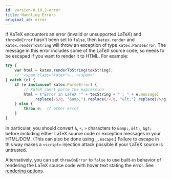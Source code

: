 ```yaml
---
id: version-0.10.2-error
title: Handling Errors
original_id: error
---
```

If KaTeX encounters an error (invalid or unsupported LaTeX) and `throwOnError`
hasn't been set to `false`, then `katex.render` and `katex.renderToString`
will throw an exception of type `katex.ParseError`.
The message in this error includes some of the LaTeX source code,
so needs to be escaped if you want to render it to HTML.  For example:

```js
try {
    var html = katex.renderToString(texString);
    // '<span class="katex">...</span>'
} catch (e) {
    if (e instanceof katex.ParseError) {
        // KaTeX can't parse the expression
        html = ("Error in LaTeX '" + texString + "': " + e.message)
            .replace(/&/g, "&amp;").replace(/</g, "&lt;").replace(/>/g, "&gt;");
    } else {
        throw e;  // other error
    }
}
```

In particular, you should convert `&`, `<`, `>` characters to
`&amp;`, `&lt;`, `&gt;` before including either LaTeX source code or
exception messages in your HTML/DOM.
(This can also be done using `_.escape`.)
Failure to escape in this way makes a `<script>` injection attack possible
if your LaTeX source is untrusted.

Alternatively, you can set `throwOnError` to `false` to use built-in behavior
of rendering the LaTeX source code with hover text stating the error.
See [rendering options](options.md).

